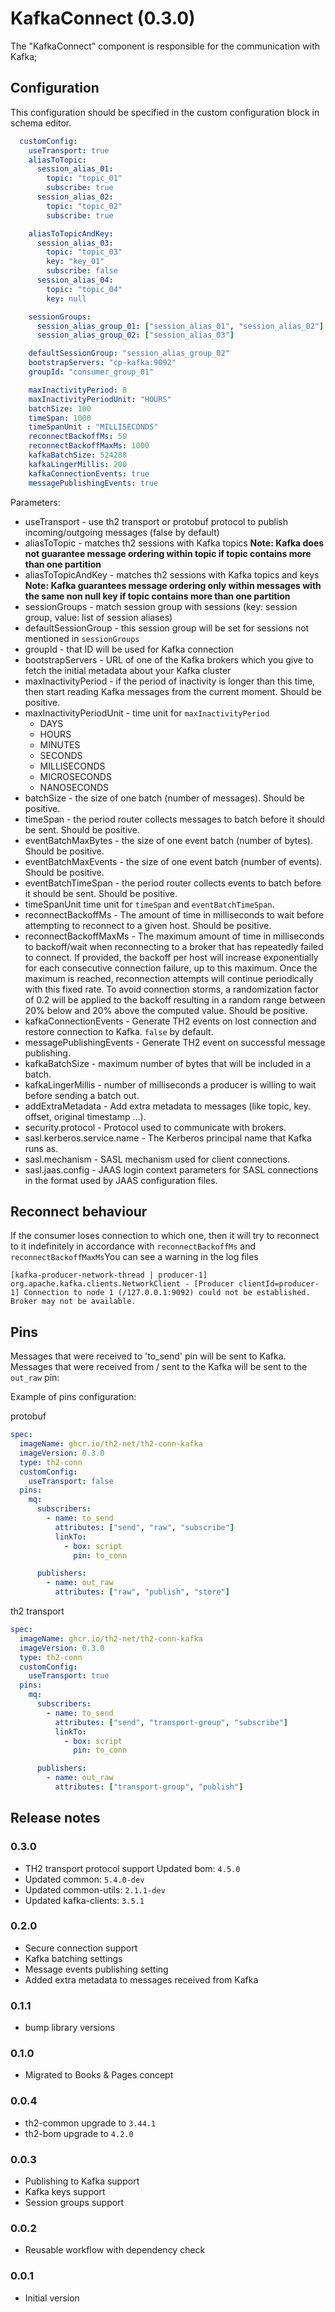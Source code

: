 # KafkaConnect (0.3.0)
The "KafkaConnect" component is responsible for the communication with Kafka;

## Configuration
This configuration should be specified in the custom configuration block in schema editor.

```yaml
  customConfig:
    useTransport: true
    aliasToTopic:
      session_alias_01:
        topic: "topic_01"
        subscribe: true
      session_alias_02:
        topic: "topic_02"
        subscribe: true

    aliasToTopicAndKey:
      session_alias_03:
        topic: "topic_03"
        key: "key_01"
        subscribe: false
      session_alias_04:
        topic: "topic_04"
        key: null

    sessionGroups:
      session_alias_group_01: ["session_alias_01", "session_alias_02"]
      session_alias_group_02: ["session_alias_03"]

    defaultSessionGroup: "session_alias_group_02"
    bootstrapServers: "cp-kafka:9092"
    groupId: "consumer_group_01"

    maxInactivityPeriod: 8
    maxInactivityPeriodUnit: "HOURS"
    batchSize: 100
    timeSpan: 1000
    timeSpanUnit : "MILLISECONDS"
    reconnectBackoffMs: 50
    reconnectBackoffMaxMs: 1000
    kafkaBatchSize: 524288
    kafkaLingerMillis: 200
    kafkaConnectionEvents: true
    messagePublishingEvents: true
```

Parameters:
+ useTransport - use th2 transport or protobuf protocol to publish incoming/outgoing messages (false by default)
+ aliasToTopic - matches th2 sessions with Kafka topics **Note: Kafka does not guarantee message ordering within topic if topic contains more than one partition**
+ aliasToTopicAndKey - matches th2 sessions with Kafka topics and keys **Note: Kafka guarantees message ordering only within messages with the same non null key if topic contains more than one partition**
+ sessionGroups - match session group with sessions (key: session group, value: list of session aliases)
+ defaultSessionGroup - this session group will be set for sessions not mentioned in `sessionGroups`
+ groupId - that ID will be used for Kafka connection
+ bootstrapServers - URL of one of the Kafka brokers which you give to fetch the initial metadata about your Kafka cluster
+ maxInactivityPeriod - if the period of inactivity is longer than this time, then start reading Kafka messages from the current moment. Should be positive.
+ maxInactivityPeriodUnit - time unit for `maxInactivityPeriod`
  + DAYS
  + HOURS
  + MINUTES
  + SECONDS
  + MILLISECONDS
  + MICROSECONDS
  + NANOSECONDS
+ batchSize - the size of one batch (number of messages). Should be positive.
+ timeSpan - the period router collects messages to batch before it should be sent. Should be positive.
+ eventBatchMaxBytes - the size of one event batch (number of bytes). Should be positive.
+ eventBatchMaxEvents - the size of one event batch (number of events). Should be positive.
+ eventBatchTimeSpan - the period router collects events to batch before it should be sent. Should be positive.
+ timeSpanUnit time unit for `timeSpan` and `eventBatchTimeSpan`.
+ reconnectBackoffMs - The amount of time in milliseconds to wait before attempting to reconnect to a given host. Should be positive.
+ reconnectBackoffMaxMs - The maximum amount of time in milliseconds to backoff/wait when reconnecting to a broker that has repeatedly failed to connect. If provided, the backoff per host will increase exponentially for each consecutive connection failure, up to this maximum. Once the maximum is reached, reconnection attempts will continue periodically with this fixed rate. To avoid connection storms, a randomization factor of 0.2 will be applied to the backoff resulting in a random range between 20% below and 20% above the computed value. Should be positive.
+ kafkaConnectionEvents - Generate TH2 events on lost connection and restore connection to Kafka. `false` by default.
+ messagePublishingEvents - Generate TH2 event on successful message publishing.
+ kafkaBatchSize - maximum number of bytes that will be included in a batch.
+ kafkaLingerMillis - number of milliseconds a producer is willing to wait before sending a batch out.
+ addExtraMetadata - Add extra metadata to messages (like topic, key. offset, original timestamp ...).
+ security.protocol - Protocol used to communicate with brokers.
+ sasl.kerberos.service.name - The Kerberos principal name that Kafka runs as.
+ sasl.mechanism - SASL mechanism used for client connections.
+ sasl.jaas.config - JAAS login context parameters for SASL connections in the format used by JAAS configuration files.

## Reconnect behaviour

If the consumer loses connection to which one, then it will try to reconnect to it indefinitely in accordance with `reconnectBackoffMs` and `reconnectBackoffMaxMs`You can see a warning in the log files

`[kafka-producer-network-thread | producer-1] org.apache.kafka.clients.NetworkClient - [Producer clientId=producer-1] Connection to node 1 (/127.0.0.1:9092) could not be established. Broker may not be available.`

## Pins

Messages that were received to 'to_send' pin will be sent to Kafka.
Messages that were received from / sent to the Kafka will be sent to the `out_raw` pin:

Example of pins configuration:

protobuf
```yaml
spec:
  imageName: ghcr.io/th2-net/th2-conn-kafka
  imageVersion: 0.3.0
  type: th2-conn
  customConfig:
    useTransport: false
  pins:
    mq:
      subscribers:
        - name: to_send
          attributes: ["send", "raw", "subscribe"]
          linkTo:
            - box: script
              pin: to_conn

      publishers:
        - name: out_raw
          attributes: ["raw", "publish", "store"]
```

th2 transport
```yaml
spec:
  imageName: ghcr.io/th2-net/th2-conn-kafka
  imageVersion: 0.3.0
  type: th2-conn
  customConfig:
    useTransport: true
  pins:
    mq:
      subscribers:
        - name: to_send
          attributes: ["send", "transport-group", "subscribe"]
          linkTo:
            - box: script
              pin: to_conn

      publishers:
        - name: out_raw
          attributes: ["transport-group", "publish"]
```

## Release notes

### 0.3.0
+ TH2 transport protocol support
  Updated bom: `4.5.0`
+ Updated common: `5.4.0-dev`
+ Updated common-utils: `2.1.1-dev`
+ Updated kafka-clients: `3.5.1`

### 0.2.0
+ Secure connection support
+ Kafka batching settings
+ Message events publishing setting
+ Added extra metadata to messages received from Kafka

### 0.1.1

+ bump library versions

### 0.1.0
+ Migrated to Books & Pages concept

### 0.0.4
+ th2-common upgrade to `3.44.1`
+ th2-bom upgrade to `4.2.0`

### 0.0.3
+ Publishing to Kafka support
+ Kafka keys support
+ Session groups support

### 0.0.2
+ Reusable workflow with dependency check

### 0.0.1
+ Initial version
